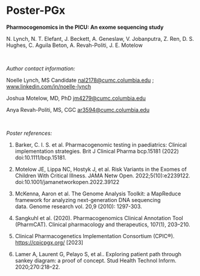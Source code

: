# Poster-PGx

**Pharmocogenomics in the PICU: An exome sequencing study**

N. Lynch, N. T. Elefant, J. Beckett, A. Geneslaw, V. Jobanputra, Z. Ren, D. S. Hughes, C. Aguila Beton, A. Revah-Politi, J. E. Motelow

<br />


*Author contact information:*

Noelle Lynch, MS Candidate nal2178@cumc.columbia.edu ; www.linkedin.com/in/noelle-lynch

Joshua Motelow, MD, PhD jm4279@cumc.columbia.edu

Anya Revah-Politi, MS, CGC ar3594@cumc.columbia.edu


<br />

*Poster references:*

1. Barker, C. I. S. et al. Pharmacogenomic testing in paediatrics: Clinical implementation strategies. Brit J Clinical Pharma bcp.15181 (2022) doi:10.1111/bcp.15181.

2. Motelow JE, Lippa NC, Hostyk J, et al. Risk Variants in the Exomes of Children With Critical Illness. JAMA Netw Open. 2022;5(10):e2239122. doi:10.1001/jamanetworkopen.2022.39122

3. McKenna, Aaron et al. The Genome Analysis Toolkit: a MapReduce framework for analyzing next-generation DNA sequencing data. Genome research vol. 20,9 (2010): 1297-303. 

3. Sangkuhl et al. (2020). Pharmacogenomics Clinical Annotation Tool (PharmCAT). Clinical pharmacology and therapeutics, 107(1), 203–210.

5. Clinical Pharmacogenetics Implementation Consortium (CPIC®). https://cpicpgx.org/ [2023]

6. Lamer A, Laurent G, Pelayo S, et al.. Exploring patient path through sankey diagram: a proof of concept. Stud Health Technol Inform. 2020;270:218–22.
 
